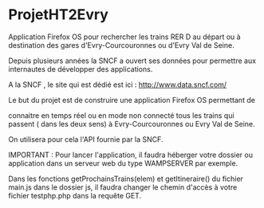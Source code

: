 # ProjetHT2Evry
Application Firefox OS pour rechercher les trains RER D au départ ou à destination des gares d'Evry-Courcouronnes ou d'Evry Val de Seine.

Depuis plusieurs années la SNCF a ouvert ses données pour permettre aux internautes de développer des applications.

A la SNCF , le site qui est dédié est ici : http://www.data.sncf.com/

Le but du projet est de construire une application Firefox OS permettant de

connaitre en temps réel ou en mode non connecté tous les trains qui passent ( dans les deux sens) à Evry-Courcouronnes ou Evry Val de Seine.

On utilisera pour cela l'API fournie par la SNCF.

IMPORTANT : Pour lancer l'application, il faudra héberger votre dossier ou application dans un serveur web du type WAMPSERVER par exemple.

Dans les fonctions getProchainsTrains(elem) et getItineraire() du fichier main.js dans le dossier js, il faudra changer le chemin d'accès à votre fichier testphp.php dans la requête GET.
